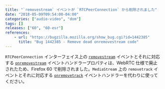 ```yaml
---
title: "`removestream` イベントが `RTCPeerConnection` から削除されました"
date: "2018-05-09T09:54:00-04:00"
categories: ["audio-video", "dom"]
tags: []
releases: ["60", "60-esr"]
references:
    - url: "https://bugzilla.mozilla.org/show_bug.cgi?id=1442385"
      title: "Bug 1442385 - Remove dead onremovestream code"
---
```

`RTCPeerConnection` インターフェイス上の [`removestream`](https://developer.mozilla.org/docs/Web/Events/removestream) イベントとそれに対応する [`onremovestream`](https://developer.mozilla.org/docs/Web/API/RTCPeerConnection/onremovestream) イベントハンドラープロパティは、WebRTC 仕様で廃止されたため、Firefox 60 で削除されました。`MediaStream` 上の `removetrack` イベントとそれに対応する [`onremovetrack`](https://developer.mozilla.org/docs/Web/API/MediaStream/onremovetrack) イベントハンドラーを代わりに使ってください。

